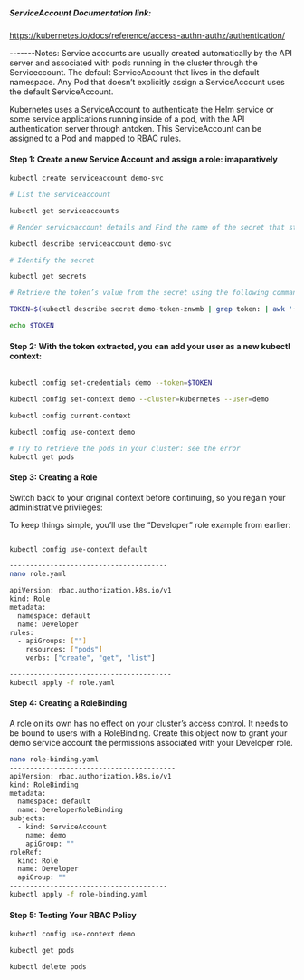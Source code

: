 ##### ServiceAccount Documentation link:

https://kubernetes.io/docs/reference/access-authn-authz/authentication/

-------Notes:
Service accounts are usually created automatically by the API server and associated with pods running in the cluster through the Serviceccount. The default ServiceAccount that lives in the default namespace. Any Pod that doesn’t explicitly assign a ServiceAccount uses the default ServiceAccount.

Kubernetes uses a ServiceAccount to authenticate the Helm service or some service applications running inside of a pod, with the API  authentication server through antoken. This ServiceAccount can be assigned to a Pod and mapped to RBAC rules.

#### Step 1: Create a new Service Account and assign a role: imaparatively
```sh
kubectl create serviceaccount demo-svc

# List the serviceaccount

kubectl get serviceaccounts

# Render serviceaccount details and Find the name of the secret that stores the service account’s token

kubectl describe serviceaccount demo-svc

# Identify the secret

kubectl get secrets

# Retrieve the token’s value from the secret using the following command:

TOKEN=$(kubectl describe secret demo-token-znwmb | grep token: | awk '{print $2}')

echo $TOKEN

```
#### Step 2: With the token extracted, you can add your user as a new kubectl context:
```sh

kubectl config set-credentials demo --token=$TOKEN

kubectl config set-context demo --cluster=kubernetes --user=demo

kubectl config current-context

kubectl config use-context demo

# Try to retrieve the pods in your cluster: see the error
kubectl get pods

```

#### Step 3: Creating a Role

Switch back to your original context before continuing, so you regain your administrative privileges:

To keep things simple, you’ll use the “Developer” role example from earlier:

```sh

kubectl config use-context default

---------------------------------------
nano role.yaml

apiVersion: rbac.authorization.k8s.io/v1
kind: Role
metadata:
  namespace: default
  name: Developer
rules:
  - apiGroups: [""]
    resources: ["pods"]
    verbs: ["create", "get", "list"]

----------------------------------------
kubectl apply -f role.yaml

```
#### Step 4: Creating a RoleBinding
A role on its own has no effect on your cluster’s access control. It needs to be bound to users with a RoleBinding.
Create this object now to grant your demo service account the permissions associated with your Developer role.

```sh
nano role-binding.yaml
-----------------------------------------
apiVersion: rbac.authorization.k8s.io/v1
kind: RoleBinding
metadata:
  namespace: default
  name: DeveloperRoleBinding
subjects:
  - kind: ServiceAccount
    name: demo
    apiGroup: ""
roleRef:
  kind: Role
  name: Developer
  apiGroup: ""
---------------------------------------
kubectl apply -f role-binding.yaml

```

#### Step 5: Testing Your RBAC Policy
```sh
kubectl config use-context demo

kubectl get pods

kubectl delete pods

```
